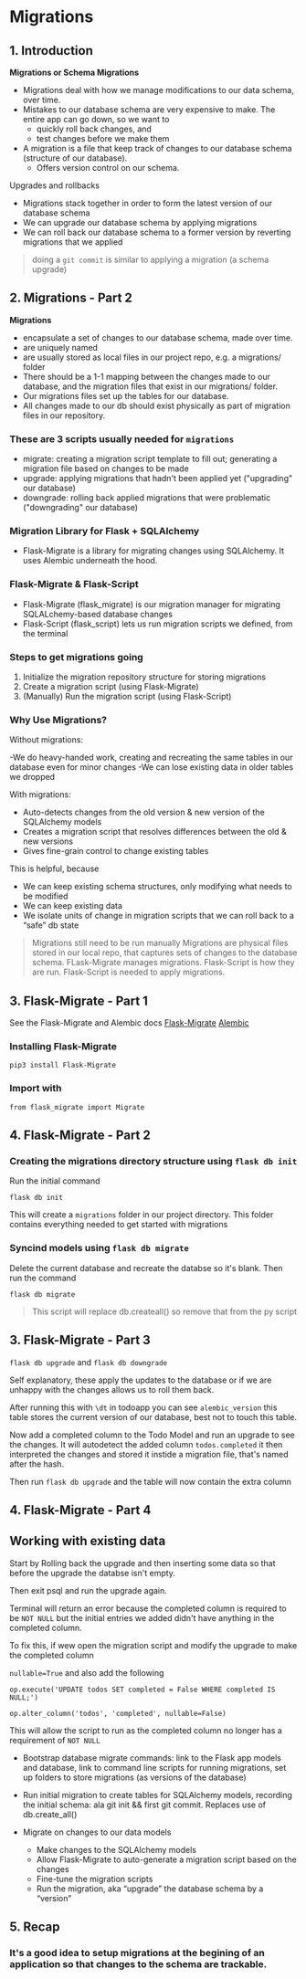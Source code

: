# Migrations

## 1. Introduction

**Migrations or Schema Migrations**

- Migrations deal with how we manage modifications to our data schema, over time.
- Mistakes to our database schema are very expensive to make. The entire app can go down, so we want to
  - quickly roll back changes, and
  - test changes before we make them
- A migration is a file that keep track of changes to our database schema (structure of our database).
  - Offers version control on our schema.

Upgrades and rollbacks

- Migrations stack together in order to form the latest version of our database schema
- We can upgrade our database schema by applying migrations
- We can roll back our database schema to a former version by reverting migrations that we applied

> doing a `git commit` is similar to applying a migration (a schema upgrade)

## 2. Migrations - Part 2

**Migrations**

- encapsulate a set of changes to our database schema, made over time.
- are uniquely named
- are usually stored as local files in our project repo, e.g. a migrations/ folder
- There should be a 1-1 mapping between the changes made to our database, and the migration files that exist in our migrations/ folder.
- Our migrations files set up the tables for our database.
- All changes made to our db should exist physically as part of migration files in our repository.

### These are 3 scripts usually needed for `migrations`

- migrate: creating a migration script template to fill out; generating a migration file based on changes to be made
- upgrade: applying migrations that hadn't been applied yet ("upgrading" our database)
- downgrade: rolling back applied migrations that were problematic ("downgrading" our database)

### Migration Library for Flask + SQLAlchemy

- Flask-Migrate is a library for migrating changes using SQLAlchemy. It uses Alembic underneath the hood.

### Flask-Migrate & Flask-Script

- Flask-Migrate (flask_migrate) is our migration manager for migrating SQLALchemy-based database changes
- Flask-Script (flask_script) lets us run migration scripts we defined, from the terminal

### Steps to get migrations going

1. Initialize the migration repository structure for storing migrations
2. Create a migration script (using Flask-Migrate)
3. (Manually) Run the migration script (using Flask-Script)

### Why Use Migrations?

Without migrations:

-We do heavy-handed work, creating and recreating the same tables in our database even for minor changes
-We can lose existing data in older tables we dropped

With migrations:

- Auto-detects changes from the old version & new version of the SQLAlchemy models
- Creates a migration script that resolves differences between the old & new versions
- Gives fine-grain control to change existing tables

This is helpful, because

- We can keep existing schema structures, only modifying what needs to be modified
- We can keep existing data
- We isolate units of change in migration scripts that we can roll back to a “safe” db state

> Migrations still need to be run manually
> Migrations are physical files stored in our local repo, that captures sets of changes to the database schema.
> FLask-Migrate manages migrations. Flask-Script is how they are run. Flask-Script is needed to apply migrations.

## 3. Flask-Migrate - Part 1

See the Flask-Migrate and Alembic docs [Flask-Migrate](https://flask-migrate.readthedocs.io/en/latest/) [Alembic](https://alembic.sqlalchemy.org/en/latest/)

### Installing Flask-Migrate

`pip3 install Flask-Migrate`

### Import with

`from flask_migrate import Migrate`

## 4. Flask-Migrate - Part 2

### Creating the migrations directory structure using `flask db init`

Run the initial command

`flask db init`

This will create a `migrations` folder in our project directory. This folder contains everything needed to get started with migrations

### Syncind models using `flask db migrate`

Delete the current database and recreate the databse so it's blank. Then run the command

`flask db migrate`

> This script will replace db.createall() so remove that from the py script

## 3. Flask-Migrate - Part 3

`flask db upgrade` and `flask db downgrade`

Self explanatory, these apply the updates to the database or if we are unhappy with the changes allows us to roll them back.

After running this with `\dt` in todoapp you can see `alembic_version` this table stores the current version of our database, best not to touch this table.

Now add a completed column to the Todo Model and run an upgrade to see the changes. It will autodetect the added column `todos.completed` it then interpreted the changes and stored it instide a migration file, that's named after the hash.

Then run `flask db upgrade` and the table will now contain the extra column

## 4. Flask-Migrate - Part 4

## Working with existing data

Start by Rolling back the upgrade and then inserting some data so that before the upgrade the databse isn't empty.

Then exit psql and run the upgrade again.

Terminal will return an error because the completed column is required to be `NOT NULL` but the initial entries we added didn't have anything in the completed column.

To fix this, if wew open the migration script and modify the upgrade to make the completed column 

`nullable=True` and also add the following

`op.execute('UPDATE todos SET completed = False WHERE completed IS NULL;')`

`op.alter_column('todos', 'completed', nullable=False)`

This will allow the script to run as the completed column no longer has a requirement of `NOT NULL`

- Bootstrap database migrate commands: link to the Flask app models and database, link to command line scripts for running migrations, set up folders to store migrations (as versions of the database)
- Run initial migration to create tables for SQLAlchemy models, recording the initial schema: ala git init && first git commit. Replaces use of db.create_all()

- Migrate on changes to our data models
  - Make changes to the SQLAlchemy models
  - Allow Flask-Migrate to auto-generate a migration script based on the changes
  - Fine-tune the migration scripts
  - Run the migration, aka “upgrade” the database schema by a “version”

## 5. Recap

### It's a good idea to setup migrations at the begining of an application so that changes to the schema are trackable.
